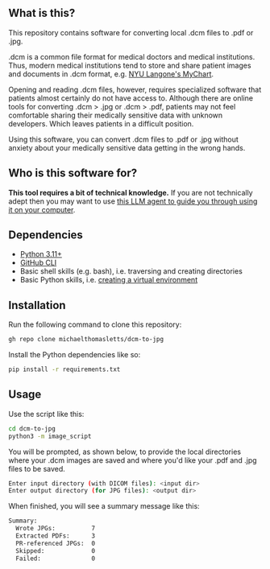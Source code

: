 ## What is this?

This repository contains software for converting local .dcm files to .pdf or .jpg.

.dcm is a common file format for medical doctors and medical institutions. Thus, modern medical institutions tend to store and share patient images and documents in .dcm format, e.g. [NYU Langone's MyChart](https://mychart.nyulmc.org/mychart). 

Opening and reading .dcm files, however, requires specialized software that patients almost certainly do not have access to. Although there are online tools for converting .dcm > .jpg or .dcm > .pdf, patients may not feel comfortable sharing their medically sensitive data with unknown developers. Which leaves patients in a difficult position. 

Using this software, you can convert .dcm files to .pdf or .jpg without anxiety about your medically sensitive data getting in the wrong hands.

## Who is this software for?

**This tool requires a bit of technical knowledge.** If you are not technically adept then you may want to use [this LLM agent to guide you through using it on your computer](https://chatgpt.com/g/g-68add9b82bec8191942c7da5a6273b13-dcm-to-pdf-or-jpg-converter). 

## Dependencies

- [Python 3.11+](https://www.python.org/downloads/)
- [GitHub CLI](https://cli.github.com/)
- Basic shell skills (e.g. bash), i.e. traversing and creating directories
- Basic Python skills, i.e. [creating a virtual environment](https://docs.python.org/3/library/venv.html)

## Installation

Run the following command to clone this repository:

```bash
gh repo clone michaelthomasletts/dcm-to-jpg
```

Install the Python dependencies like so:

```bash
pip install -r requirements.txt
```

## Usage

Use the script like this:

```bash
cd dcm-to-jpg
python3 -m image_script
```

You will be prompted, as shown below, to provide the local directories where your .dcm images are saved and where you'd like your .pdf and .jpg files to be saved.

```bash
Enter input directory (with DICOM files): <input dir>
Enter output directory (for JPG files): <output dir>
```

When finished, you will see a summary message like this:

```txt
Summary:
  Wrote JPGs:          7
  Extracted PDFs:      3
  PR-referenced JPGs:  0
  Skipped:             0
  Failed:              0
```
